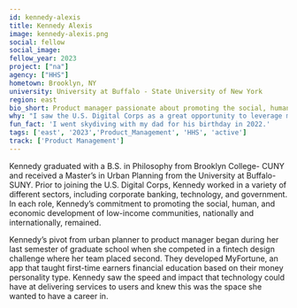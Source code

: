 ```yaml
---
id: kennedy-alexis
title: Kennedy Alexis
image: kennedy-alexis.png
social: fellow
social_image:
fellow_year: 2023
project: ["na"]
agency: ["HHS"]
hometown: Brooklyn, NY
university: University at Buffalo - State University of New York
region: east
bio_short: Product manager passionate about promoting the social, human, and economic development of low-income communities
why: "I saw the U.S. Digital Corps as a great opportunity to leverage my skills and experience in government to increase and expand my skills as a technologist. Also, I was drawn to the opportunity to work on high-impact projects that would affect the lives of millions of Americans."
fun_fact: 'I went skydiving with my dad for his birthday in 2022.'
tags: ['east', '2023','Product_Management', 'HHS', 'active']
track: ['Product Management']
---
```


Kennedy graduated with a B.S. in Philosophy from Brooklyn College- CUNY and received a Master’s in Urban Planning from the University at Buffalo- SUNY. Prior to joining the U.S. Digital Corps, Kennedy worked in a variety of different sectors, including corporate banking, technology, and government. In each role, Kennedy’s commitment to promoting the social, human, and economic development of low-income communities, nationally and internationally, remained. 

Kennedy’s pivot from urban planner to product manager began during her last semester of graduate school when she competed in a fintech design challenge where her team placed second. They developed MyFortune, an app that taught first-time earners financial education based on their money personality type. Kennedy saw the speed and impact that technology could have at delivering services to users and knew this was the space she wanted to have a career in.
